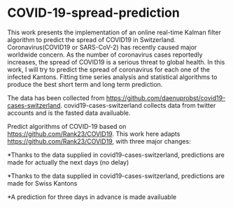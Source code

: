 # COVID-19-spread-prediction
This work presents the implementation of an online real-time Kalman filter algorithm to predict the spread of COVID19 in Switzerland. Coronavirus(COVID19 or SARS-CoV-2) has recently caused major worldwide concern. As the number of coronavirus cases reportedly increases, the spread of COVID19 is a serious threat to global health. In this work, I will try to predict the spread of coronavirus for each one of the infected Kantons. Fitting time series analysis and statistical algorithms to produce the best short term and long term prediction. 

The data has been collected from https://github.com/daenuprobst/covid19-cases-switzerland. covid19-cases-switzerland collects  data from twitter accounts and is the fasted data availuable. 

Predict algorithms of COVID-19 based on https://github.com/Rank23/COVID19. This work here adapts https://github.com/Rank23/COVID19, with three major changes:

*Thanks to the data supplied in covid19-cases-switzerland, predictions are made for actually the next days (no delay) 

*Thanks to the data supplied in covid19-cases-switzerland, predictions are made for Swiss Kantons

*A prediction for three days in advance is made availuable
